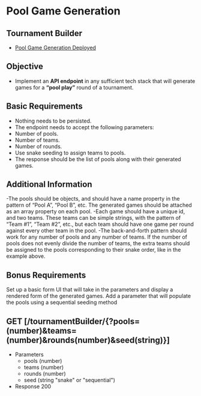 # Pool Game Generation
## Tournament Builder

+ [Pool Game Generation Deployed](https://pool-game-generation.herokuapp.com/)

## Objective
* Implement an **API endpoint** in any sufficient tech stack that will generate games for a **“pool play”** round of a tournament.

## Basic Requirements
* Nothing needs to be persisted.
* The endpoint needs to accept the following parameters:
* Number of pools.
* Number of teams.
* Number of rounds.
* Use snake seeding to assign teams to pools.
* The response should be the list of pools along with their generated games.

## Additional Information
-The pools should be objects, and should have a name property in the pattern of “Pool A”, “Pool B”, etc. The generated games should be attached as an array property on each pool.
-Each game should have a unique id, and two teams. These teams can be simple strings, with the pattern of “Team #1”, “Team #2”, etc., but each team should have one game per round against every other team in the pool.
-The back-and-forth pattern should work for any number of pools and any number of teams. If the number of pools does not evenly divide the number of teams, the extra teams should be assigned to the pools corresponding to their snake order, like in the example above.

## Bonus Requirements
Set up a basic form UI that will take in the parameters and display a rendered form of the generated games.
Add a parameter that will populate the pools using a sequential seeding method


## GET [/tournamentBuilder/{?pools=(number)&teams=(number)&rounds(number)&seed(string)}]
+ Parameters
    + pools (number)
    + teams (number)
    + rounds (number)
    + seed (string "snake" or "sequential")
+ Response 200
